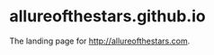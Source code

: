 allureofthestars.github.io
==========================

The landing page for http://allureofthestars.com.
